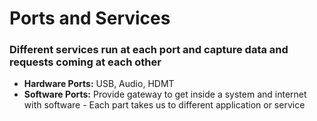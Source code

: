 # Ports and Services

### Different services run at each port and capture data and requests coming at each other

- **Hardware Ports:** USB, Audio, HDMT
- **Software Ports:** Provide gateway to get inside a system and internet with software
                      - Each part takes us to different application or service     
